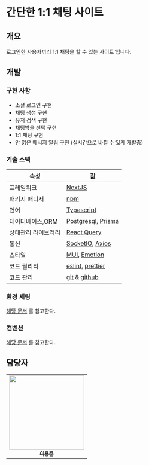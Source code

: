 # 간단한 1:1 채팅 사이트

## 개요

로그인한 사용자끼리 1:1 채팅을 할 수 있는 사이트 입니다.

## 개발

### 구현 사항
* 소셜 로그인 구현
* 채팅 생성 구현
* 유저 검색 구현
* 채팅방을 선택 구현
* 1:1 채팅 구현
* 안 읽은 메시지 알림 구현 (실시간으로 바뀔 수 있게 개발중)

### 기술 스택


| 속성          | 값                                                                                                                                                   |
| ------------- | ---------------------------------------------------------------------------------------------------------------------------------------------------- |
| 프레임워크    | [NextJS](https://nextjs.org/)                                                                                                                        |
| 패키지 매니저 | [npm](https://www.npmjs.com/)                                                                                                                        |
| 언어          | [Typescript](https://www.typescriptlang.org/)                                                                                                        |
| 데이터베이스,ORM  | [Postgresql](https://www.postgresql.org/), [Prisma](https://www.prisma.io/)                                                                                                 |
| 상태관리 라이브러리| [React Query](https://www.npmjs.com/package/react-query)                                                                                          |
| 통신           | [SocketIO](https://socket.io/), [Axios](https://axios-http.com/docs/intro)                                                                        |
| 스타일        | [MUI](https://mui.com/), [Emotion](https://emotion.sh/docs/introduction)                                                                                                 |
| 코드 퀄리티   | [eslint](https://eslint.org/), [prettier](https://prettier.io/)                                                                                      |
| 코드 관리     | [git](https://git-scm.com/) & [github](https://www.github.com/)                                                                                      |


### 환경 세팅

[해당 문서](./INSTALLATION.md) 를 참고한다.

### 컨벤션

[해당 문서](./CONVENTION.md) 를 참고한다.

## 담당자

<table>
    <tr>
      <td align="center">
        <a href="https://github.com/northfacegawd">
            <img
                src="https://avatars.githubusercontent.com/northfacegawd"
            width="200px;"
            />
            <br />
            <sub><b>이용준</b></sub>
        </a>
        <br />
        </td>
    </tr>
</table>


